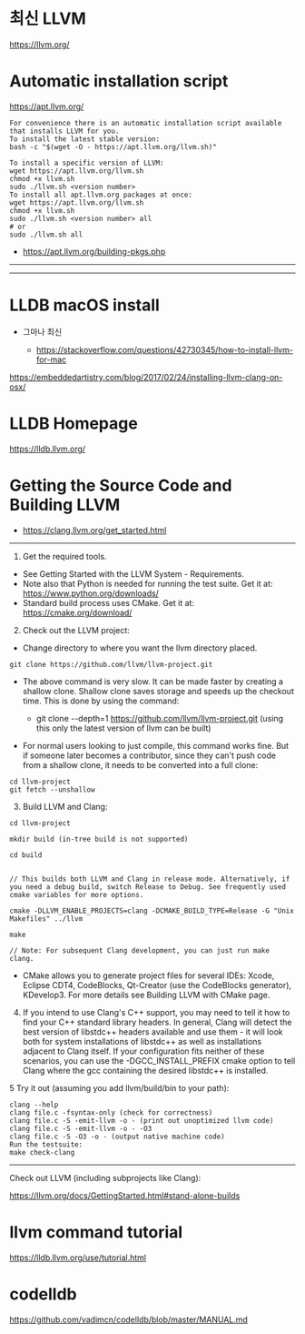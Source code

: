 # 최신 LLVM

https://llvm.org/


# Automatic installation script 

https://apt.llvm.org/

```
For convenience there is an automatic installation script available that installs LLVM for you.
To install the latest stable version:
bash -c "$(wget -O - https://apt.llvm.org/llvm.sh)"

To install a specific version of LLVM:
wget https://apt.llvm.org/llvm.sh
chmod +x llvm.sh
sudo ./llvm.sh <version number>
To install all apt.llvm.org packages at once:
wget https://apt.llvm.org/llvm.sh
chmod +x llvm.sh
sudo ./llvm.sh <version number> all
# or
sudo ./llvm.sh all
```

- https://apt.llvm.org/building-pkgs.php

<hr>

<hr>

# LLDB macOS install

- 그마나 최신

  - https://stackoverflow.com/questions/42730345/how-to-install-llvm-for-mac

https://embeddedartistry.com/blog/2017/02/24/installing-llvm-clang-on-osx/

# LLDB Homepage

https://lldb.llvm.org/

# Getting the Source Code and Building LLVM

- https://clang.llvm.org/get_started.html

<hr>

1. Get the required tools.

- See Getting Started with the LLVM System - Requirements.
- Note also that Python is needed for running the test suite. Get it at: https://www.python.org/downloads/
- Standard build process uses CMake. Get it at: https://cmake.org/download/

2. Check out the LLVM project:
- Change directory to where you want the llvm directory placed.

```
git clone https://github.com/llvm/llvm-project.git
```

- The above command is very slow. It can be made faster by creating a shallow clone. Shallow clone saves storage and speeds up the checkout time. This is done by using the command:

  - git clone --depth=1 https://github.com/llvm/llvm-project.git (using this only the latest version of llvm can be built)

-  For normal users looking to just compile, this command works fine. But if someone later becomes a contributor, since they can't push code from a shallow clone, it needs to be converted into a full clone:
```
cd llvm-project
git fetch --unshallow
```

3. Build LLVM and Clang:
```
cd llvm-project

mkdir build (in-tree build is not supported)

cd build


// This builds both LLVM and Clang in release mode. Alternatively, if you need a debug build, switch Release to Debug. See frequently used cmake variables for more options.

cmake -DLLVM_ENABLE_PROJECTS=clang -DCMAKE_BUILD_TYPE=Release -G "Unix Makefiles" ../llvm

make

// Note: For subsequent Clang development, you can just run make clang.
```

  - CMake allows you to generate project files for several IDEs: Xcode, Eclipse CDT4, CodeBlocks, Qt-Creator (use the CodeBlocks generator), KDevelop3. For more details see Building LLVM with CMake page.

4. If you intend to use Clang's C++ support, you may need to tell it how to find your C++ standard library headers. In general, Clang will detect the best version of libstdc++ headers available and use them - it will look both for system installations of libstdc++ as well as installations adjacent to Clang itself. If your configuration fits neither of these scenarios, you can use the -DGCC_INSTALL_PREFIX cmake option to tell Clang where the gcc containing the desired libstdc++ is installed.

5 Try it out (assuming you add llvm/build/bin to your path):
```
clang --help
clang file.c -fsyntax-only (check for correctness)
clang file.c -S -emit-llvm -o - (print out unoptimized llvm code)
clang file.c -S -emit-llvm -o - -O3
clang file.c -S -O3 -o - (output native machine code)
Run the testsuite:
make check-clang

```

<hr>

Check out LLVM (including subprojects like Clang):

https://llvm.org/docs/GettingStarted.html#stand-alone-builds

# llvm command tutorial

https://lldb.llvm.org/use/tutorial.html

# codelldb

https://github.com/vadimcn/codelldb/blob/master/MANUAL.md
